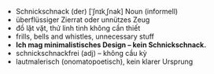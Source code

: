 - Schnickschnack (der)	[ˈʃnɪkˌʃnak]	Noun (informell)	
- überflüssiger Zierrat oder unnützes Zeug
- đồ lặt vặt, thứ linh tinh không cần thiết
- frills, bells and whistles, unnecessary stuff
- **Ich mag minimalistisches Design – kein Schnickschnack.**
- schnickschnackfrei (adj) – không cầu kỳ	
- lautmalerisch (onomatopoetisch), kein klarer Ursprung